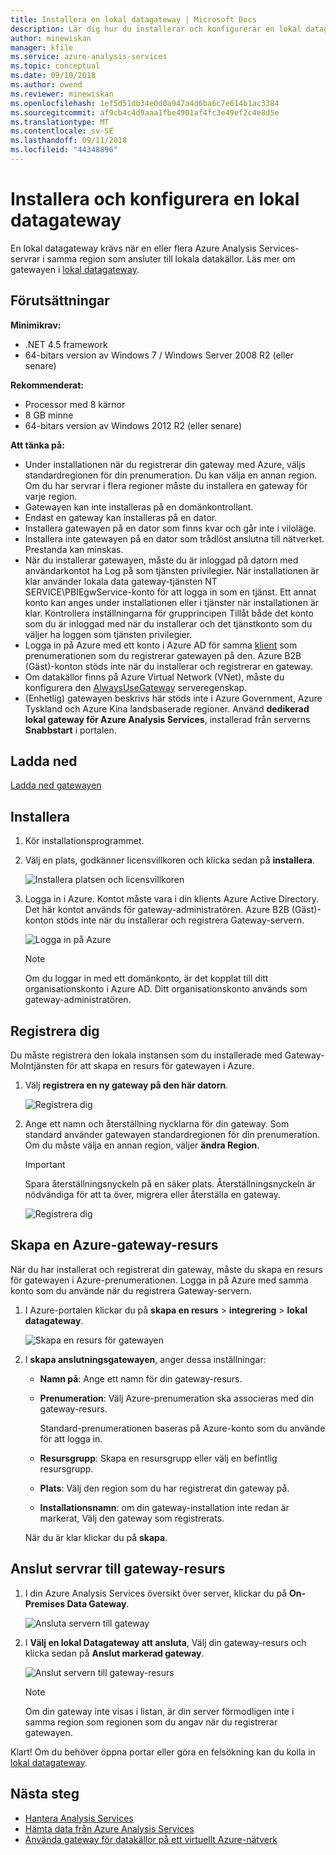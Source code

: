 ```yaml
---
title: Installera en lokal datagateway | Microsoft Docs
description: Lär dig hur du installerar och konfigurerar en lokal datagateway.
author: minewiskan
manager: kfile
ms.service: azure-analysis-services
ms.topic: conceptual
ms.date: 09/10/2018
ms.author: owend
ms.reviewer: minewiskan
ms.openlocfilehash: 1ef5d51db34e0d0a947a4d6ba6c7e614b1ac3384
ms.sourcegitcommit: af9cb4c4d9aaa1fbe4901af4fc3e49ef2c4e8d5e
ms.translationtype: MT
ms.contentlocale: sv-SE
ms.lasthandoff: 09/11/2018
ms.locfileid: "44348896"
---
```

# <a name="install-and-configure-an-on-premises-data-gateway"></a>Installera och konfigurera en lokal datagateway
En lokal datagateway krävs när en eller flera Azure Analysis Services-servrar i samma region som ansluter till lokala datakällor. Läs mer om gatewayen i [lokal datagateway](analysis-services-gateway.md).

## <a name="prerequisites"></a>Förutsättningar
**Minimikrav:**

* .NET 4.5 framework
* 64-bitars version av Windows 7 / Windows Server 2008 R2 (eller senare)

**Rekommenderat:**

* Processor med 8 kärnor
* 8 GB minne
* 64-bitars version av Windows 2012 R2 (eller senare)

**Att tänka på:**

* Under installationen när du registrerar din gateway med Azure, väljs standardregionen för din prenumeration. Du kan välja en annan region. Om du har servrar i flera regioner måste du installera en gateway för varje region. 
* Gatewayen kan inte installeras på en domänkontrollant.
* Endast en gateway kan installeras på en dator.
* Installera gatewayen på en dator som finns kvar och går inte i viloläge.
* Installera inte gatewayen på en dator som trådlöst anslutna till nätverket. Prestanda kan minskas.
* När du installerar gatewayen, måste du är inloggad på datorn med användarkontot ha Log på som tjänsten privilegier. När installationen är klar använder lokala data gateway-tjänsten NT SERVICE\PBIEgwService-konto för att logga in som en tjänst. Ett annat konto kan anges under installationen eller i tjänster när installationen är klar. Kontrollera inställningarna för grupprincipen Tillåt både det konto som du är inloggad med när du installerar och det tjänstkonto som du väljer ha loggen som tjänsten privilegier.
* Logga in på Azure med ett konto i Azure AD för samma [klient](https://msdn.microsoft.com/library/azure/jj573650.aspx#BKMK_WhatIsAnAzureADTenant) som prenumerationen som du registrerar gatewayen på den. Azure B2B (Gäst)-konton stöds inte när du installerar och registrerar en gateway.
* Om datakällor finns på Azure Virtual Network (VNet), måste du konfigurera den [AlwaysUseGateway](analysis-services-vnet-gateway.md) serveregenskap.
* (Enhetlig) gatewayen beskrivs här stöds inte i Azure Government, Azure Tyskland och Azure Kina landsbaserade regioner. Använd **dedikerad lokal gateway för Azure Analysis Services**, installerad från serverns **Snabbstart** i portalen. 


## <a name="download"></a>Ladda ned
 [Ladda ned gatewayen](https://aka.ms/azureasgateway)

## <a name="install"></a>Installera

1. Kör installationsprogrammet.

2. Välj en plats, godkänner licensvillkoren och klicka sedan på **installera**.

   ![Installera platsen och licensvillkoren](media/analysis-services-gateway-install/aas-gateway-installer-accept.png)

3. Logga in i Azure. Kontot måste vara i din klients Azure Active Directory. Det här kontot används för gateway-administratören. Azure B2B (Gäst)-konton stöds inte när du installerar och registrera Gateway-servern.

   ![Logga in på Azure](media/analysis-services-gateway-install/aas-gateway-installer-account.png)

   > [!NOTE]
   > Om du loggar in med ett domänkonto, är det kopplat till ditt organisationskonto i Azure AD. Ditt organisationskonto används som gateway-administratören.

## <a name="register"></a>Registrera dig
Du måste registrera den lokala instansen som du installerade med Gateway-Molntjänsten för att skapa en resurs för gatewayen i Azure. 

1.  Välj **registrera en ny gateway på den här datorn**.

    ![Registrera dig](media/analysis-services-gateway-install/aas-gateway-register-new.png)

2. Ange ett namn och återställning nycklarna för din gateway. Som standard använder gatewayen standardregionen för din prenumeration. Om du måste välja en annan region, väljer **ändra Region**.

    > [!IMPORTANT]
    > Spara återställningsnyckeln på en säker plats. Återställningsnyckeln är nödvändiga för att ta över, migrera eller återställa en gateway. 

   ![Registrera dig](media/analysis-services-gateway-install/aas-gateway-register-name.png)


## <a name="create-resource"></a>Skapa en Azure-gateway-resurs
När du har installerat och registrerat din gateway, måste du skapa en resurs för gatewayen i Azure-prenumerationen. Logga in på Azure med samma konto som du använde när du registrera Gateway-servern.

1. I Azure-portalen klickar du på **skapa en resurs** > **integrering** > **lokal datagateway**.

   ![Skapa en resurs för gatewayen](media/analysis-services-gateway-install/aas-gateway-new-azure-resource.png)

2. I **skapa anslutningsgatewayen**, anger dessa inställningar:

    * **Namn på**: Ange ett namn för din gateway-resurs. 

    * **Prenumeration**: Välj Azure-prenumeration ska associeras med din gateway-resurs. 
   
      Standard-prenumerationen baseras på Azure-konto som du använde för att logga in.

    * **Resursgrupp**: Skapa en resursgrupp eller välj en befintlig resursgrupp.

    * **Plats**: Välj den region som du har registrerat din gateway på.

    * **Installationsnamn**: om din gateway-installation inte redan är markerat, Välj den gateway som registrerats. 

    När du är klar klickar du på **skapa**.

## <a name="connect-servers"></a>Anslut servrar till gateway-resurs

1. I din Azure Analysis Services översikt över server, klickar du på **On-Premises Data Gateway**.

   ![Ansluta servern till gateway](media/analysis-services-gateway-install/aas-gateway-connect-server.png)

2. I **Välj en lokal Datagateway att ansluta**, Välj din gateway-resurs och klicka sedan på **Anslut markerad gateway**.

   ![Anslut servern till gateway-resurs](media/analysis-services-gateway-install/aas-gateway-connect-resource.png)

    > [!NOTE]
    > Om din gateway inte visas i listan, är din server förmodligen inte i samma region som regionen som du angav när du registrerar gatewayen. 

Klart! Om du behöver öppna portar eller göra en felsökning kan du kolla in [lokal datagateway](analysis-services-gateway.md).

## <a name="next-steps"></a>Nästa steg
* [Hantera Analysis Services](analysis-services-manage.md)   
* [Hämta data från Azure Analysis Services](analysis-services-connect.md)   
* [Använda gateway för datakällor på ett virtuellt Azure-nätverk](analysis-services-vnet-gateway.md)
